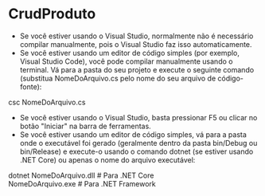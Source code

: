 # CrudProduto

* Se você estiver usando o Visual Studio, normalmente não é necessário compilar manualmente, pois o Visual Studio faz isso automaticamente.
* Se você estiver usando um editor de código simples (por exemplo, Visual Studio Code), você pode compilar manualmente usando o terminal. 
Vá para a pasta do seu projeto e execute o seguinte comando (substitua NomeDoArquivo.cs pelo nome do seu arquivo de código-fonte):

csc NomeDoArquivo.cs

* Se você estiver usando o Visual Studio, basta pressionar F5 ou clicar no botão "Iniciar" na barra de ferramentas.
* Se você estiver usando um editor de código simples, vá para a pasta onde o executável foi gerado (geralmente dentro da pasta bin/Debug ou bin/Release) e 
execute-o usando o comando dotnet (se estiver usando .NET Core) ou apenas o nome do arquivo executável:

dotnet NomeDoArquivo.dll   # Para .NET Core <br />
NomeDoArquivo.exe          # Para .NET Framework
